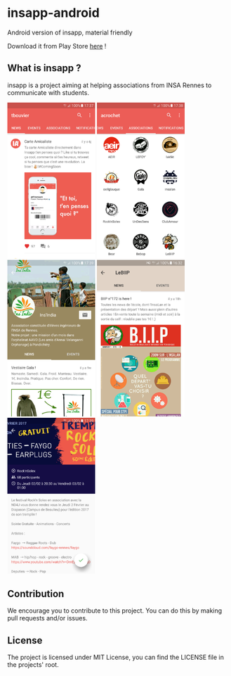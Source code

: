 # insapp-android
Android version of insapp, material friendly

Download it from Play Store [here](https://play.google.com/store/apps/details?id=fr.insapp.insapp) !

## What is insapp ?

insapp is a project aiming at helping associations from INSA Rennes to communicate with students.

<img src="/screenshots/1.png?raw=true" width="200">
<img src="/screenshots/2.png?raw=true" width="200">
<img src="/screenshots/3.png?raw=true" width="200">
<img src="/screenshots/4.png?raw=true" width="200">
<img src="/screenshots/5.png?raw=true" width="200">

## Contribution

We encourage you to contribute to this project. You can do this by making pull requests and/or issues.

## License

The project is licensed under MIT License, you can find the LICENSE file in the projects' root.
